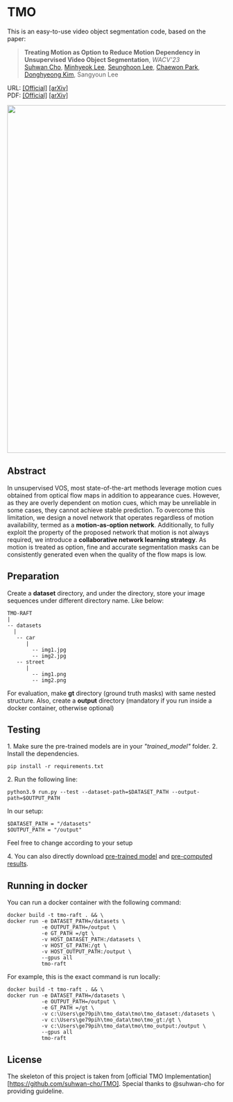 # TMO

This is an easy-to-use video object segmentation code, based on the paper: 

> **Treating Motion as Option to Reduce Motion Dependency in Unsupervised Video Object Segmentation**, *WACV'23*\
> [Suhwan Cho](https://github.com/suhwan-cho), [Minhyeok Lee](https://github.com/Hydragon516), [Seunghoon Lee](https://github.com/iseunghoon), [Chaewon Park](https://github.com/codnjsqkr), [Donghyeong Kim](https://github.com/donghyung87), Sangyoun Lee

URL: [[Official]](https://openaccess.thecvf.com/content/WACV2023/html/Cho_Treating_Motion_as_Option_To_Reduce_Motion_Dependency_in_Unsupervised_WACV_2023_paper.html) [[arXiv]](https://arxiv.org/abs/2209.03138)\
PDF: [[Official]](https://openaccess.thecvf.com/content/WACV2023/papers/Cho_Treating_Motion_as_Option_To_Reduce_Motion_Dependency_in_Unsupervised_WACV_2023_paper.pdf) [[arXiv]](https://arxiv.org/pdf/2209.03138.pdf)

<img src="https://user-images.githubusercontent.com/54178929/208474605-7586894f-11cf-4e38-ac21-75a78216c22d.png" width=800>


## Abstract
In unsupervised VOS, most state-of-the-art methods leverage motion cues obtained from optical flow maps in addition to appearance cues. However, as they are overly dependent on motion cues, which may be unreliable in some cases, they cannot achieve stable prediction. To overcome this limitation, we design a novel network that operates regardless of motion availability, termed as a **motion-as-option network**. Additionally, to fully exploit the property of the proposed network that motion is not always required, we introduce a **collaborative network learning strategy**. As motion is treated as option, fine and accurate segmentation masks can be consistently generated even when the quality of the flow maps is low.

## Preparation
Create a **dataset** directory, and under the directory, store your image sequences under different directory name. Like below:

```
TMO-RAFT
|
-- datasets
  | 
   -- car
      |
        -- img1.jpg
        -- img2.jpg
   -- street
      |
        -- img1.png
        -- img2.png  
```

For evaluation, make **gt** directory (ground truth masks) with same nested structure.
Also, create a **output** directory (mandatory if you run inside a docker container, otherwise optional)

## Testing
1\. Make sure the pre-trained models are in your *"trained_model"* folder.
2\. Install the dependencies.

```
pip install -r requirements.txt
```
2\. Run the following line:
```
python3.9 run.py --test --dataset-path=$DATASET_PATH --output-path=$OUTPUT_PATH
```
In our setup:

```
$DATASET_PATH = "/datasets"
$OUTPUT_PATH = "/output"
```

Feel free to change according to your setup

4\. You can also directly download [pre-trained model](https://drive.google.com/file/d/12k0iZhcP6Z8RdGKCKHvlZq5g9kNtj8wA/view?usp=share_link) and [pre-computed results](https://drive.google.com/file/d/1bWrxXiE5_0Kz-i63xoRk68r8cJL8kMgY/view?usp=sharing).

## Running in docker

You can run a docker container with the following command:

```
docker build -t tmo-raft . && \
docker run -e DATASET_PATH=/datasets \
           -e OUTPUT_PATH=/output \
           -e GT_PATH =/gt \
           -v HOST_DATASET_PATH:/datasets \
           -v HOST_GT_PATH:/gt \
           -v HOST_OUTPUT_PATH:/output \
           --gpus all
           tmo-raft
```

For example, this is the exact command is run locally:

```
docker build -t tmo-raft . && \
docker run -e DATASET_PATH=/datasets \
           -e OUTPUT_PATH=/output \
           -e GT_PATH =/gt \
           -v c:\Users\ge79pih\tmo_data\tmo\tmo_dataset:/datasets \
           -v c:\Users\ge79pih\tmo_data\tmo\tmo_gt:/gt \
           -v c:\Users\ge79pih\tmo_data\tmo\tmo_output:/output \
           --gpus all
           tmo-raft
```

## License
The skeleton of this project is taken from [official TMO Implementation][https://github.com/suhwan-cho/TMO]. Special thanks to @suhwan-cho for providing guideline.
